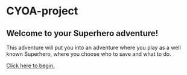 # CYOA-project
## Welcome to your Superhero adventure!
This adventure will put you into an adventure where you play as a well known Superhero, where you choose who to save and what to do.

[Click here to begin.](breakingnews.md)
